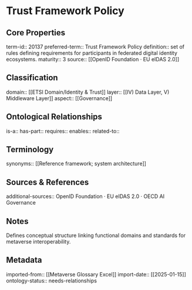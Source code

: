 # Trust Framework Policy

## Core Properties
term-id:: 20137
preferred-term:: Trust Framework Policy
definition:: set of rules defining requirements for participants in federated digital identity ecosystems.
maturity:: 3
source:: [[OpenID Foundation · EU eIDAS 2.0]]

## Classification
domain:: [[ETSI Domain/Identity & Trust]]
layer:: [[IV) Data Layer, V) Middleware Layer]]
aspect:: [[Governance]]

## Ontological Relationships
is-a:: 
has-part:: 
requires:: 
enables:: 
related-to:: 

## Terminology
synonyms:: [[Reference framework; system architecture]]

## Sources & References
additional-sources:: OpenID Foundation · EU eIDAS 2.0 · OECD AI Governance

## Notes
Defines conceptual structure linking functional domains and standards for metaverse interoperability.

## Metadata
imported-from:: [[Metaverse Glossary Excel]]
import-date:: [[2025-01-15]]
ontology-status:: needs-relationships